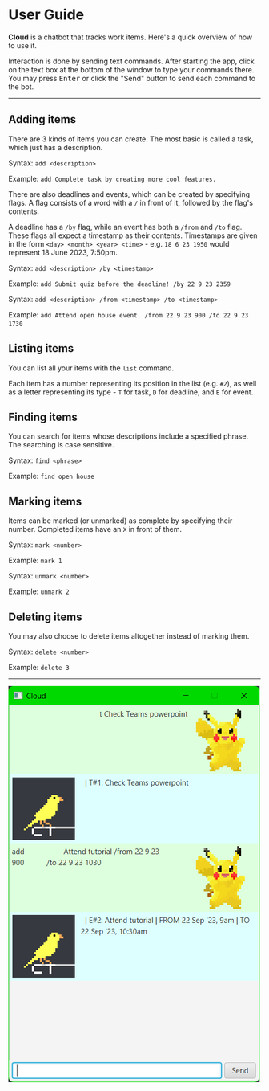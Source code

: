 # User Guide

**Cloud** is a chatbot that tracks work items. Here's a quick overview of how to use it.

Interaction is done by sending text commands. After starting the app, click on the text box at the bottom of the window to type your commands there. You may press <kbd>Enter</kbd> or click the "Send" button to send each command to the bot.

---

## Adding items

There are 3 kinds of items you can create. The most basic is called a task, which just has a description.

Syntax: `add <description>`

Example: `add Complete task by creating more cool features.`

There are also deadlines and events, which can be created by specifying flags. A flag consists of a word with a `/` in front of it, followed by the flag's contents.

A deadline has a `/by` flag, while an event has both a `/from` and `/to` flag. These flags all expect a timestamp as their contents. Timestamps are given in the form `<day> <month> <year> <time>` - e.g. `18 6 23 1950` would represent 18 June 2023, 7:50pm.

Syntax: `add <description> /by <timestamp>`

Example: `add Submit quiz before the deadline! /by 22 9 23 2359`

Syntax: `add <description> /from <timestamp> /to <timestamp>`

Example: `add Attend open house event. /from 22 9 23 900 /to 22 9 23 1730`

## Listing items

You can list all your items with the `list` command.

Each item has a number representing its position in the list (e.g. `#2`), as well as a letter representing its type - `T` for task, `D` for deadline, and `E` for event.

## Finding items

You can search for items whose descriptions include a specified phrase. The searching is case sensitive.

Syntax: `find <phrase>`

Example: `find open house`

## Marking items

Items can be marked (or unmarked) as complete by specifying their number. Completed items have an `X` in front of them.

Syntax: `mark <number>`

Example: `mark 1`

Syntax: `unmark <number>`

Example: `unmark 2`

## Deleting items

You may also choose to delete items altogether instead of marking them.

Syntax: `delete <number>`

Example: `delete 3`

---

![](./Ui.png)
